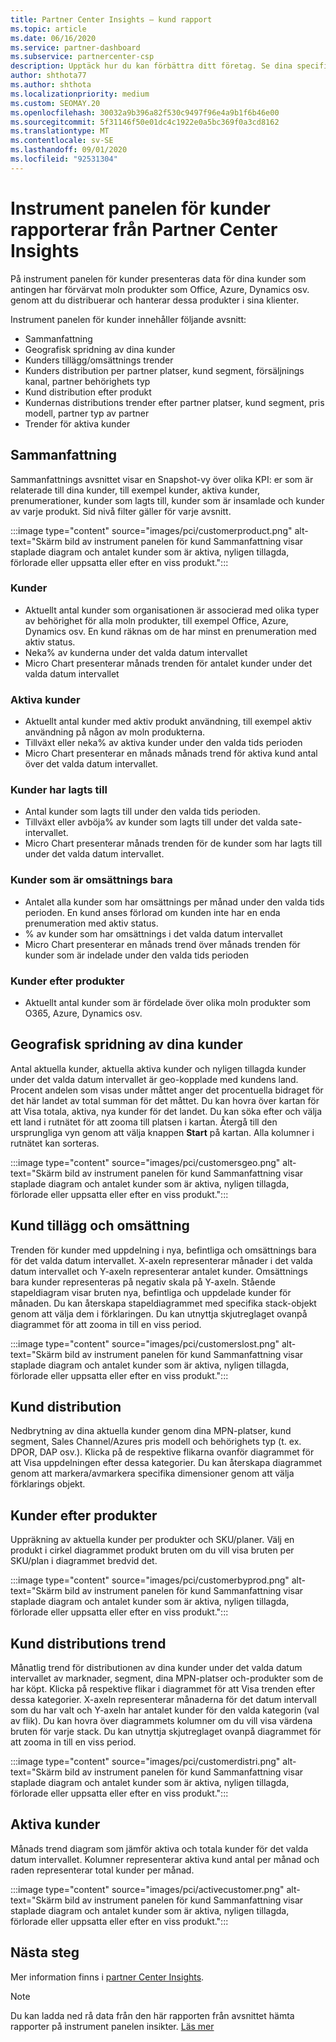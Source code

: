 ```yaml
---
title: Partner Center Insights – kund rapport
ms.topic: article
ms.date: 06/16/2020
ms.service: partner-dashboard
ms.subservice: partnercenter-csp
description: Upptäck hur du kan förbättra ditt företag. Se dina specifika kund trender efter geografi, efter produkt och andra attribut.
author: shthota77
ms.author: shthota
ms.localizationpriority: medium
ms.custom: SEOMAY.20
ms.openlocfilehash: 30032a9b396a82f530c9497f96e4a9b1f6b46e00
ms.sourcegitcommit: 5f31146f50e01dc4c1922e0a5bc369f0a3cd8162
ms.translationtype: MT
ms.contentlocale: sv-SE
ms.lasthandoff: 09/01/2020
ms.locfileid: "92531304"
---
```

# <a name="customers-dashboard-reports-from-partner-center-insights"></a>Instrument panelen för kunder rapporterar från Partner Center Insights

På instrument panelen för kunder presenteras data för dina kunder som antingen har förvärvat moln produkter som Office, Azure, Dynamics osv. genom att du distribuerar och hanterar dessa produkter i sina klienter. 
 
Instrument panelen för kunder innehåller följande avsnitt: 

- Sammanfattning  
- Geografisk spridning av dina kunder 
- Kunders tillägg/omsättnings trender 
- Kunders distribution per partner platser, kund segment, försäljnings kanal, partner behörighets typ 
- Kund distribution efter produkt 
- Kundernas distributions trender efter partner platser, kund segment, pris modell, partner typ av partner 
- Trender för aktiva kunder 

## <a name="summary"></a>Sammanfattning

Sammanfattnings avsnittet visar en Snapshot-vy över olika KPI: er som är relaterade till dina kunder, till exempel kunder, aktiva kunder, prenumerationer, kunder som lagts till, kunder som är insamlade och kunder av varje produkt. Sid nivå filter gäller för varje avsnitt.

:::image type="content" source="images/pci/customerproduct.png" alt-text="Skärm bild av instrument panelen för kund Sammanfattning visar staplade diagram och antalet kunder som är aktiva, nyligen tillagda, förlorade eller uppsatta eller efter en viss produkt.":::

### <a name="customers"></a>Kunder

- Aktuellt antal kunder som organisationen är associerad med olika typer av behörighet för alla moln produkter, till exempel Office, Azure, Dynamics osv. En kund räknas om de har minst en prenumeration med aktiv status.  
- Neka% av kunderna under det valda datum intervallet 
- Micro Chart presenterar månads trenden för antalet kunder under det valda datum intervallet

### <a name="active-customers"></a>Aktiva kunder

- Aktuellt antal kunder med aktiv produkt användning, till exempel aktiv användning på någon av moln produkterna.
- Tillväxt eller neka% av aktiva kunder under den valda tids perioden
- Micro Chart presenterar en månads månads trend för aktiva kund antal över det valda datum intervallet.

### <a name="customers-added"></a>Kunder har lagts till

- Antal kunder som lagts till under den valda tids perioden.
- Tillväxt eller avböja% av kunder som lagts till under det valda sate-intervallet.
- Micro Chart presenterar månads trenden för de kunder som har lagts till under det valda datum intervallet.

### <a name="customers-churned"></a>Kunder som är omsättnings bara
- Antalet alla kunder som har omsättnings per månad under den valda tids perioden. En kund anses förlorad om kunden inte har en enda prenumeration med aktiv status. 
- % av kunder som har omsättnings i det valda datum intervallet 
- Micro Chart presenterar en månads trend över månads trenden för kunder som är indelade under den valda tids perioden 
 
### <a name="customers-by-products"></a>Kunder efter produkter

- Aktuellt antal kunder som är fördelade över olika moln produkter som O365, Azure, Dynamics osv.  

## <a name="geographical-spread-of-your-customers"></a>Geografisk spridning av dina kunder

Antal aktuella kunder, aktuella aktiva kunder och nyligen tillagda kunder under det valda datum intervallet är geo-kopplade med kundens land. Procent andelen som visas under måttet anger det procentuella bidraget för det här landet av total summan för det måttet. Du kan hovra över kartan för att Visa totala, aktiva, nya kunder för det landet. Du kan söka efter och välja ett land i rutnätet för att zooma till platsen i kartan. Återgå till den ursprungliga vyn genom att välja knappen **Start** på kartan. Alla kolumner i rutnätet kan sorteras.  

:::image type="content" source="images/pci/customersgeo.png" alt-text="Skärm bild av instrument panelen för kund Sammanfattning visar staplade diagram och antalet kunder som är aktiva, nyligen tillagda, förlorade eller uppsatta eller efter en viss produkt.":::

## <a name="customer-adds-and-churns"></a>Kund tillägg och omsättning

Trenden för kunder med uppdelning i nya, befintliga och omsättnings bara för det valda datum intervallet. X-axeln representerar månader i det valda datum intervallet och Y-axeln representerar antalet kunder. Omsättnings bara kunder representeras på negativ skala på Y-axeln. Stående stapeldiagram visar bruten nya, befintliga och uppdelade kunder för månaden. Du kan återskapa stapeldiagrammet med specifika stack-objekt genom att välja dem i förklaringen. Du kan utnyttja skjutreglaget ovanpå diagrammet för att zooma in till en viss period. 

:::image type="content" source="images/pci/customerslost.png" alt-text="Skärm bild av instrument panelen för kund Sammanfattning visar staplade diagram och antalet kunder som är aktiva, nyligen tillagda, förlorade eller uppsatta eller efter en viss produkt.":::

## <a name="customer-distribution"></a>Kund distribution

Nedbrytning av dina aktuella kunder genom dina MPN-platser, kund segment, Sales Channel/Azures pris modell och behörighets typ (t. ex. DPOR, DAP osv.). Klicka på de respektive flikarna ovanför diagrammet för att Visa uppdelningen efter dessa kategorier. Du kan återskapa diagrammet genom att markera/avmarkera specifika dimensioner genom att välja förklarings objekt. 

## <a name="customers-by-products"></a>Kunder efter produkter

Uppräkning av aktuella kunder per produkter och SKU/planer. Välj en produkt i cirkel diagrammet produkt bruten om du vill visa bruten per SKU/plan i diagrammet bredvid det.

:::image type="content" source="images/pci/customerbyprod.png" alt-text="Skärm bild av instrument panelen för kund Sammanfattning visar staplade diagram och antalet kunder som är aktiva, nyligen tillagda, förlorade eller uppsatta eller efter en viss produkt.":::

## <a name="customer-distribution-trend"></a>Kund distributions trend 

Månatlig trend för distributionen av dina kunder under det valda datum intervallet av marknader, segment, dina MPN-platser och-produkter som de har köpt. Klicka på respektive flikar i diagrammet för att Visa trenden efter dessa kategorier. X-axeln representerar månaderna för det datum intervall som du har valt och Y-axeln har antalet kunder för den valda kategorin (val av flik). Du kan hovra över diagrammets kolumner om du vill visa värdena bruten för varje stack. Du kan utnyttja skjutreglaget ovanpå diagrammet för att zooma in till en viss period.   

:::image type="content" source="images/pci/customerdistri.png" alt-text="Skärm bild av instrument panelen för kund Sammanfattning visar staplade diagram och antalet kunder som är aktiva, nyligen tillagda, förlorade eller uppsatta eller efter en viss produkt.":::

## <a name="active-customers"></a>Aktiva kunder

Månads trend diagram som jämför aktiva och totala kunder för det valda datum intervallet. Kolumner representerar aktiva kund antal per månad och raden representerar total kunder per månad. 

:::image type="content" source="images/pci/activecustomer.png" alt-text="Skärm bild av instrument panelen för kund Sammanfattning visar staplade diagram och antalet kunder som är aktiva, nyligen tillagda, förlorade eller uppsatta eller efter en viss produkt.":::

## <a name="next-steps"></a>Nästa steg

Mer information finns i [partner Center Insights](partner-center-insights.md).

>[!NOTE]
> Du kan ladda ned rå data från den här rapporten från avsnittet hämta rapporter på instrument panelen insikter. [Läs mer](pci-download-reports.md) 
